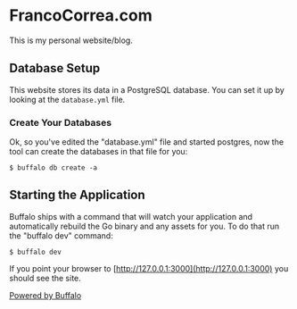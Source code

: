 # FrancoCorrea.com 

This is my personal website/blog.

## Database Setup

This website stores its data in a PostgreSQL database. You can set it up by looking at the `database.yml` file.

### Create Your Databases

Ok, so you've edited the "database.yml" file and started postgres, now the tool can create the databases in that file for you:

	$ buffalo db create -a

## Starting the Application

Buffalo ships with a command that will watch your application and automatically rebuild the Go binary and any assets for you. To do that run the "buffalo dev" command:

	$ buffalo dev

If you point your browser to [http://127.0.0.1:3000](http://127.0.0.1:3000) you should see the site.


[Powered by Buffalo](http://gobuffalo.io)
